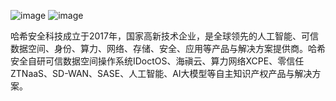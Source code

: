 ![image](https://github.com/user-attachments/assets/68c697ca-2f9c-48cf-b979-5d38addfa065)
![image](https://github.com/user-attachments/assets/ac51d0e0-44b0-4dd6-8d4d-e13c84b76e6a)


哈希安全科技成立于2017年，国家高新技术企业，是全球领先的人工智能、可信数据空间、身份、算力、网络、存储、安全、应用等产品与解决方案提供商。哈希安全自研可信数据空间操作系统IDoctOS、海禛云、算力网络XCPE、零信任ZTNaaS、SD-WAN、SASE、人工智能、AI大模型等自主知识产权产品与解决方案。
